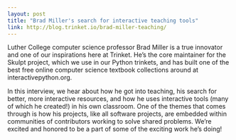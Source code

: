 ```yaml
---
layout: post
title: "Brad Miller's search for interactive teaching tools"
link: http://blog.trinket.io/brad-miller-teaching/
---
```


Luther College computer science professor Brad Miller is a true innovator and one of our inspirations here at Trinket.  He’s the core maintainer for the Skulpt project, which we use in our Python trinkets, and has built one of the best free online computer science textbook collections around at interactivepython.org.  

In this interview, we hear about how he got into teaching, his search for better, more interactive resources, and how he uses interactive tools (many of which he created!) in his own classroom.  One of the themes that comes through is how his projects, like all software projects, are embedded within communities of contributors working to solve shared problems.  We’re excited and honored to be a part of some of the exciting work he’s doing!
